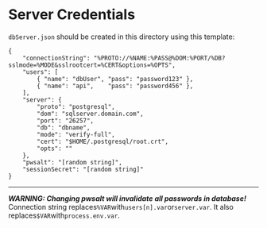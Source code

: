# Server Credentials

`dbServer.json` should be created in this directory using this template:
```
{
	"connectionString": "%PROTO://%NAME:%PASS@%DOM:%PORT/%DB?sslmode=%MODE&sslrootcert=%CERT&options=%OPTS",
	"users": [
		{ "name": "dbUser", "pass": "password123" },
		{ "name": "api",    "pass": "password456" },
	],
	"server": {
		"proto": "postgresql",
		"dom": "sqlserver.domain.com",
		"port": "26257",
		"db": "dbname",
		"mode": "verify-full",
		"cert": "$HOME/.postgresql/root.crt",
		"opts": ""
	},
	"pwsalt": "[random string]",
	"sessionSecret": "[random string]"
}
```

------------

***WARNING: Changing pwsalt will invalidate all passwords in database!*** 
Connection string replaces`%VAR`with`users[n].var`or`server.var`.
It also replaces`$VAR`with`process.env.var`.